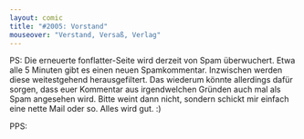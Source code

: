 ```yaml
---
layout: comic
title: "#2005: Vorstand"
mouseover: "Verstand, Versaß, Verlag"
---
```


PS: 
Die erneuerte fonflatter-Seite wird derzeit von Spam überwuchert. Etwa alle 5 Minuten gibt es einen neuen Spamkommentar. Inzwischen werden diese weitestgehend herausgefiltert. Das wiederum könnte allerdings dafür sorgen, dass euer Kommentar aus irgendwelchen Gründen auch mal als Spam angesehen wird. Bitte weint dann nicht, sondern schickt mir einfach eine nette Mail oder so. 
Alles wird gut.
:)

PPS:
